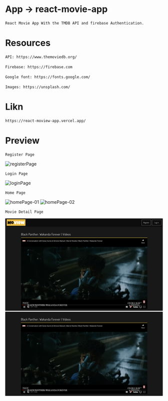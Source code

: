 # App → react-movie-app

    React Movie App With the TMDB API and firebase Authentication.

# Resources

    API: https://www.themoviedb.org/

    Firebase: https://firebase.com

    Google font: https://fonts.google.com/

    Images: https://unsplash.com/

# Likn

    https://react-moview-app.vercel.app/

# Preview

    Register Page

![registerPage](https://github.com/MehmetGzn/react-movie-app/blob/main/src/Assets/githubPreview/registerPage.png?raw=true)

    Login Page

![loginPage](https://github.com/MehmetGzn/react-movie-app/blob/main/src/Assets/githubPreview/loginPage.png?raw=true)

    Home Page

![homePage-01](https://github.com/MehmetGzn/react-movie-app/blob/main/src/Assets/githubPreview/homePage-01.png?raw=true)
![homePage-02](https://github.com/MehmetGzn/react-movie-app/blob/main/src/Assets/githubPreview/homePage-02.png?raw=true)

    Movie Detail Page

![movieDetailPage-01](https://github.com/MehmetGzn/react-movie-app/blob/main/src/Assets/githubPreview/movieDetailsPage-01.png?raw=true)
![movieDetailPage-02](https://github.com/MehmetGzn/react-movie-app/blob/main/src/Assets/githubPreview/movieDetailsPage-02.png?raw=true)
